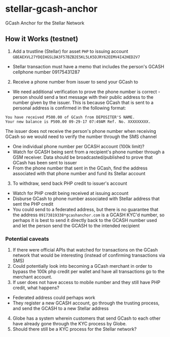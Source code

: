 # stellar-gcash-anchor
GCash Anchor for the Stellar Network

## How it Works (testnet)

1. Add a trustline (Stellar) for asset `PHP` to issuing account `GBEAEXVL27YDQIHGSLDA3F57BZB2E5KL5LK5DJRY62EEMV4I42HED2V7`
  - Stellar transaction must have a memo that includes the person's GCASH cellphone number 09175431287
2. Receive a phone number from issuer to send your GCash to
  - We need additional verification to prove the phone number is correct - person should send a text message with their public address to the number given by the issuer. This is because GCash that is sent to a personal address is confirmed in the following format:
  ```
  You have received P500.00 of GCash from DEPOSITER'S NAME.
  Your new balance is P500.00 09-29-17 07:49AM Ref. No. XXXXXXXXX.
  ```
  The issuer does not receive the person's phone number when receiving GCash so we would need to verify the number through the SMS channel
  - One individual phone number per GCASH account (100k limit)?
  - Watch for GCASH being sent from a recipient's phone number through a GSM receiver. Data should be broadcasted/published to prove that GCash has been sent to issuer
  - From the phone number that sent in the GCash, find the address associated with that phone number and fund its Stellar account
3. To withdraw, send back PHP credit to issuer's account
  - Watch for PHP credit being received at issuing account
  - Disburse GCash to phone number associated with Stellar address that sent the PHP credit
  - You could send to a federated address, but there is no guarantee that the address `09173819338*gcashanchor.com` is a GCASH KYC'd number, so perhaps it is best to send it directly back to the GCASH number used and let the person send the GCASH to the intended recipient

### Potential caveats

1. If there were official APIs that watched for transactions on the GCash network that would be interesting (instead of confirming transactions via SMS)
2. Could potentially look into becoming a GCash merchant in order to bypass the 100k php credit per wallet and have all transactions go to the merchant account.
3. If user does not have access to mobile number and they still have PHP credit, what happens?
  - Federated address could perhaps work
  - They register a new GCASH account, go through the trusting process, and send the GCASH to a new Stellar address
4. Globe has a system wherein customers that send GCash to each other have already gone through the KYC process by Globe.
5. Should there still be a KYC process for the Stellar network?
